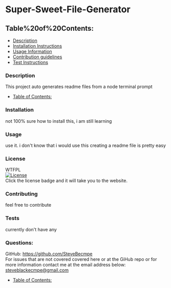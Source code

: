 # Super-Sweet-File-Generator
 
## Table%20of%20Contents:    
  - [Description](#Description)      
  - [Installation Instructions](#Installation)    
  - [Usage Information](#Usage)    
  - [Contribution guidelines](#Contributing)    
  - [Test Instructions](#Tests)
  
  <!-- toc -->
  
  ### Description    
  This project auto generates readme files from a node terminal prompt   

  * [Table of Contents:](#Table)  
  
  ### Installation    
  not 100% sure how to install this, i am still learning   
    
  
  ### Usage    
  use it. i don't know that i would use this creating a readme file is pretty easy   
    
  
  ### License   
  WTFPL    
  [![License](https://img.shields.io/badge/License-Apache%202.0-blue.svg)](https://opensource.org/licenses/Apache-2.0)   
  Click the license badge and it will take you to the website.   
    
  
  ### Contributing 
  feel free to contribute   
    
  
  ### Tests       
  currently don't have any      
  
  ### Questions: 
  GitHub: https://github.com/SteveBecmpe     
  For issues that are not covered covered here or at the GiHub repo or for more information contact me at the email address below:   
  steveblackecmpe@gmail.com   

* [Table of Contents:](#Table)
    
